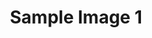 ---
title: Sample Image 1
image: /images/placeholder-1.jpg
description: This is an image of the sea
tags:
  - sample
  - featured
  - sea
artist: Artist Name
rating: safe
---